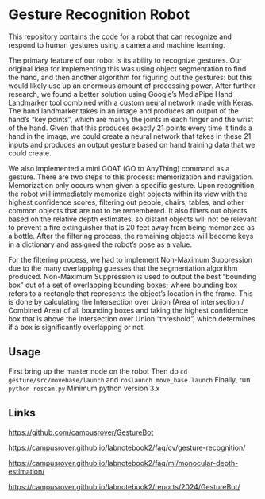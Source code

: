 # Gesture Recognition Robot

This repository contains the code for a robot that can recognize and respond to human gestures using a camera and machine learning.

The primary feature of our robot is its ability to recognize gestures. Our original idea for implementing this was using object segmentation to find the hand, and then another algorithm for figuring out the gestures: but this would likely use up an enormous amount of processing power. After further research, we found a better solution using Google’s MediaPipe Hand Landmarker tool combined with a custom neural network made with Keras. The hand landmarker takes in an image and produces an output of the hand’s “key points”, which are mainly the joints in each finger and the wrist of the hand. Given that this produces exactly 21 points every time it finds a hand in the image, we could create a neural network that takes in these 21 inputs and produces an output gesture based on hand training data that we could create.

We also implemented a mini GOAT (GO to AnyThing) command as a gesture. There are two steps to this process: memorization and navigation. Memorization only occurs when given a specific gesture. Upon recognition, the robot will immediately memorize eight objects within its view with the highest confidence scores, filtering out people, chairs, tables, and other common objects that are not to be remembered. It also filters out objects based on the relative depth estimates, so distant objects will not be relevant to prevent a fire extinguisher that is 20 feet away from being memorized as a bottle. After the filtering process, the remaining objects will become keys in a dictionary and assigned the robot’s pose as a value.

For the filtering process, we had to implement Non-Maximum Suppression due to the many overlapping guesses that the segmentation algorithm produced. Non-Maximum Suppression is used to output the best “bounding box” out of a set of overlapping bounding boxes; where bounding box refers to a rectangle that represents the object’s location in the frame. This is done by calculating the Intersection over Union (Area of intersection / Combined Area) of all bounding boxes and taking the highest confidence box that is above the Intersection over Union “threshold”, which determines if a box is significantly overlapping or not.



## Usage
First bring up the master node on the robot
Then do ```cd gesture/src/movebase/launch``` and ```roslaunch move_base.launch```
Finally, run ```python roscam.py```
Minimum python version 3.x

## Links
https://github.com/campusrover/GestureBot

https://campusrover.github.io/labnotebook2/faq/cv/gesture-recognition/

https://campusrover.github.io/labnotebook2/faq/ml/monocular-depth-estimation/

https://campusrover.github.io/labnotebook2/reports/2024/GestureBot/